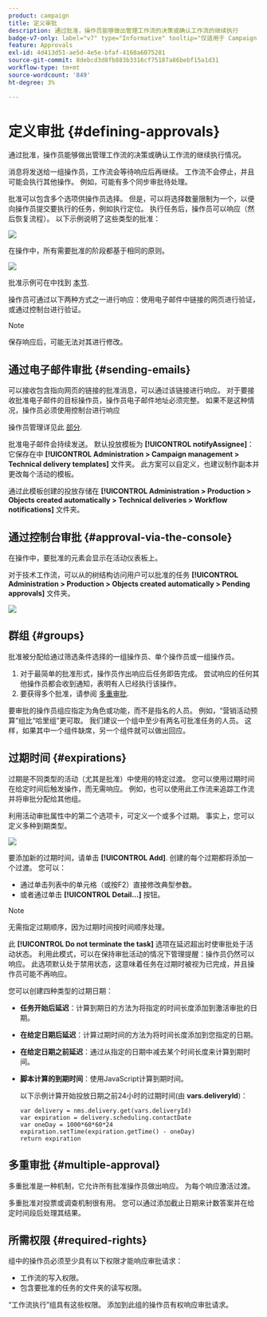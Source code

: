 ```yaml
---
product: campaign
title: 定义审批
description: 通过批准，操作员能够做出管理工作流的决策或确认工作流的继续执行
badge-v7-only: label="v7" type="Informative" tooltip="仅适用于 Campaign Classic v7"
feature: Approvals
exl-id: 4d413d51-ae5d-4e5e-bfaf-4160a6075281
source-git-commit: 8debcd3d8fb883b3316cf75187a86bebf15a1d31
workflow-type: tm+mt
source-wordcount: '849'
ht-degree: 3%

---
```


# 定义审批 {#defining-approvals}



通过批准，操作员能够做出管理工作流的决策或确认工作流的继续执行情况。

消息将发送给一组操作员，工作流会等待响应后再继续。 工作流不会停止，并且可能会执行其他操作。 例如，可能有多个同步审批待处理。

批准可以包含多个选项供操作员选择。 但是，可以将选择数量限制为一个，以便向操作员提交要执行的任务，例如执行定位。 执行任务后，操作员可以响应（然后恢复流程）。 以下示例说明了这些类型的批准：

![](assets/validation-1.png)

在操作中，所有需要批准的阶段都基于相同的原则。

![](assets/validation-1-in-op.png)

批准示例可在中找到 [本节](../../campaign/using/marketing-campaign-approval.md#checking-and-approving-deliveries).

操作员可通过以下两种方式之一进行响应：使用电子邮件中链接的网页进行验证，或通过控制台进行验证。

>[!NOTE]
>
>保存响应后，可能无法对其进行修改。

## 通过电子邮件审批 {#sending-emails}

可以接收包含指向网页的链接的批准消息，可以通过该链接进行响应。 对于要接收批准电子邮件的目标操作员，操作员电子邮件地址必须完整。 如果不是这种情况，操作员必须使用控制台进行响应

操作员管理详见此 [部分](../../platform/using/access-management.md).

批准电子邮件会持续发送。 默认投放模板为 **[!UICONTROL notifyAssignee]**：它保存在中 **[!UICONTROL Administration > Campaign management > Technical delivery templates]** 文件夹。 此方案可以自定义，也建议制作副本并更改每个活动的模板。

通过此模板创建的投放存储在 **[!UICONTROL Administration > Production > Objects created automatically > Technical deliveries > Workflow notifications]** 文件夹。

## 通过控制台审批 {#approval-via-the-console}

在操作中，要批准的元素会显示在活动仪表板上。

对于技术工作流，可以从的树结构访问用户可以批准的任务 **[!UICONTROL Administration > Production > Objects created automatically > Pending approvals]** 文件夹。

![](assets/validation-node.png)

## 群组 {#groups}

批准被分配给通过筛选条件选择的一组操作员、单个操作员或一组操作员。

1. 对于最简单的批准形式，操作员作出响应后任务即告完成。 尝试响应的任何其他操作员都会收到通知，表明有人已经执行该操作。
1. 要获得多个批准，请参阅 [多重审批](#multiple-approval).

要审批的操作员组应指定为角色或功能，而不是指名的人员。 例如，“营销活动预算”组比“哈里组”更可取。 我们建议一个组中至少有两名可批准任务的人员。 这样，如果其中一个组件缺席，另一个组件就可以做出回应。

## 过期时间 {#expirations}

过期是不同类型的活动（尤其是批准）中使用的特定过渡。 您可以使用过期时间在给定时间后触发操作，而无需响应。 例如，也可以使用此工作流来追踪工作流并将审批分配给其他组。

利用活动审批属性中的第二个选项卡，可定义一个或多个过期。 事实上，您可以定义多种到期类型。

![](assets/expiration.png)

要添加新的过期时间，请单击 **[!UICONTROL Add]**. 创建的每个过期都将添加一个过渡。 您可以：

* 通过单击列表中的单元格（或按F2）直接修改典型参数。
* 或者通过单击 **[!UICONTROL Detail...]** 按钮。

>[!NOTE]
>
>无需指定过期顺序，因为过期时间按时间顺序处理。

此 **[!UICONTROL Do not terminate the task]** 选项在延迟超出时使审批处于活动状态。 利用此模式，可以在保持审批活动的情况下管理提醒：操作员仍然可以响应。 此选项默认处于禁用状态，这意味着任务在过期时被视为已完成，并且操作员可能不再响应。

您可以创建四种类型的过期日期：

* **任务开始后延迟**：计算到期日的方法为将指定的时间长度添加到激活审批的日期。
* **在给定日期后延迟**：计算过期时间的方法为将时间长度添加到您指定的日期。
* **在给定日期之前延迟**：通过从指定的日期中减去某个时间长度来计算到期时间。
* **脚本计算的到期时间**：使用JavaScript计算到期时间。

  以下示例计算开始投放日期之前24小时的过期时间(由 **vars.deliveryId**)：

  ```
  var delivery = nms.delivery.get(vars.deliveryId)
  var expiration = delivery.scheduling.contactDate
  var oneDay = 1000*60*60*24
  expiration.setTime(expiration.getTime() - oneDay)
  return expiration
  ```

## 多重审批 {#multiple-approval}

多重批准是一种机制，它允许所有批准操作员做出响应。 为每个响应激活过渡。

多重批准对投票或调查机制很有用。 您可以通过添加截止日期来计数答案并在给定时间段后处理其结果。

## 所需权限 {#required-rights}

组中的操作员必须至少具有以下权限才能响应审批请求：

* 工作流的写入权限。
* 包含要批准的任务的文件夹的读写权限。

“工作流执行”组具有这些权限。 添加到此组的操作员有权响应审批请求。
